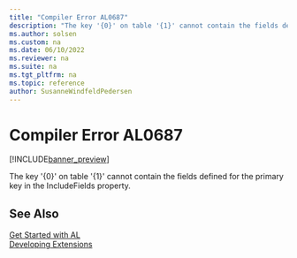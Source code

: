 ```yaml
---
title: "Compiler Error AL0687"
description: "The key '{0}' on table '{1}' cannot contain the fields defined for the primary key in the IncludeFields property."
ms.author: solsen
ms.custom: na
ms.date: 06/10/2022
ms.reviewer: na
ms.suite: na
ms.tgt_pltfrm: na
ms.topic: reference
author: SusanneWindfeldPedersen
---
```

[//]: # (START>DO_NOT_EDIT)
[//]: # (IMPORTANT:Do not edit any of the content between here and the END>DO_NOT_EDIT.)
[//]: # (Any modifications should be made in the .xml files in the ModernDev repo.)
# Compiler Error AL0687

[!INCLUDE[banner_preview](../includes/banner_preview.md)]

The key '{0}' on table '{1}' cannot contain the fields defined for the primary key in the IncludeFields property.

[//]: # (IMPORTANT: END>DO_NOT_EDIT)
## See Also  
[Get Started with AL](../devenv-get-started.md)  
[Developing Extensions](../devenv-dev-overview.md)  